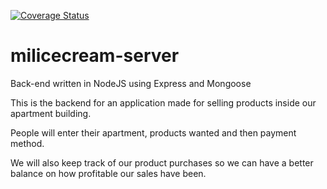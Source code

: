 [![Coverage Status](https://coveralls.io/repos/github/mvfc/milicecream-server/badge.svg?branch=master)](https://coveralls.io/github/mvfc/milicecream-server?branch=master)


# milicecream-server
Back-end written in NodeJS using Express and Mongoose

This is the backend for an application made for selling products inside our apartment building.

People will enter their apartment, products wanted and then payment method.

We will also keep track of our product purchases so we can have a better balance on how profitable our sales have been.
